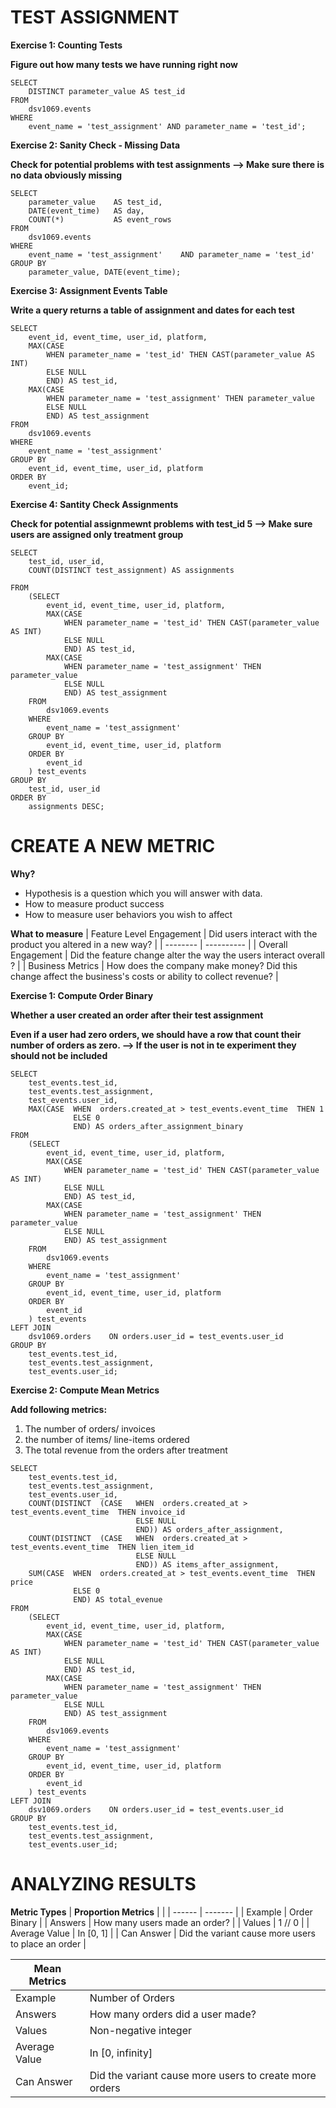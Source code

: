 # TEST ASSIGNMENT

__Exercise 1: Counting Tests__

__Figure out how many tests we have running right now__
```
SELECT
    DISTINCT parameter_value AS test_id
FROM
    dsv1069.events
WHERE
    event_name = 'test_assignment' AND parameter_name = 'test_id';
```
__Exercise 2: Sanity Check - Missing Data__

__Check for potential problems with test assignments --> Make sure there is no data obviously missing__
```
SELECT 
    parameter_value    AS test_id,
    DATE(event_time)   AS day,
    COUNT(*)		   AS event_rows
FROM
    dsv1069.events
WHERE
    event_name = 'test_assignment'    AND parameter_name = 'test_id'
GROUP BY
    parameter_value, DATE(event_time);
```
__Exercise 3: Assignment Events Table__

__Write a query returns a table of assignment and dates for each test__
```
SELECT
    event_id, event_time, user_id, platform,
    MAX(CASE
        WHEN parameter_name = 'test_id' THEN CAST(parameter_value AS INT)
        ELSE NULL
        END) AS test_id,
    MAX(CASE
        WHEN parameter_name = 'test_assignment' THEN parameter_value
        ELSE NULL
        END) AS test_assignment
FROM
    dsv1069.events
WHERE
    event_name = 'test_assignment'
GROUP BY
    event_id, event_time, user_id, platform
ORDER BY
    event_id;
```

__Exercise 4: Santity Check Assignments__

__Check for potential assignmewnt problems with test_id 5 --> Make sure users are assigned only treatment group__
```
SELECT
    test_id, user_id,
    COUNT(DISTINCT test_assignment) AS assignments

FROM
    (SELECT
        event_id, event_time, user_id, platform,
        MAX(CASE
            WHEN parameter_name = 'test_id' THEN CAST(parameter_value AS INT)
            ELSE NULL
            END) AS test_id,
        MAX(CASE
            WHEN parameter_name = 'test_assignment' THEN parameter_value
            ELSE NULL
            END) AS test_assignment
    FROM
        dsv1069.events
    WHERE
        event_name = 'test_assignment'
    GROUP BY
        event_id, event_time, user_id, platform
    ORDER BY
        event_id
    ) test_events
GROUP BY
    test_id, user_id
ORDER BY
    assignments DESC;
```
# CREATE A NEW METRIC
__Why?__
- Hypothesis is a question which you will answer with data.
- How to measure product success
- How to measure user behaviors you wish to affect

__What to measure__
| Feature Level Engagement | Did users interact with the product you altered in a new way? |
| -------- | ---------- | 
| Overall Engagement | Did the feature change alter the way the users interact overall ? |
| Business Metrics | How does the company make money? Did this change affect the business's costs or ability to collect revenue? |

__Exercise 1: Compute Order Binary__

__Whether a user created an order after their test assignment__

__Even if a user had zero orders, we should have a row that count their number of orders as zero. --> If the user is not in te experiment they should not be included__
```
SELECT
    test_events.test_id,
    test_events.test_assignment,
    test_events.user_id,
    MAX(CASE  WHEN  orders.created_at > test_events.event_time  THEN 1
              ELSE 0
              END) AS orders_after_assignment_binary
FROM
    (SELECT
        event_id, event_time, user_id, platform,
        MAX(CASE
            WHEN parameter_name = 'test_id' THEN CAST(parameter_value AS INT)
            ELSE NULL
            END) AS test_id,
        MAX(CASE
            WHEN parameter_name = 'test_assignment' THEN parameter_value
            ELSE NULL
            END) AS test_assignment
    FROM
        dsv1069.events
    WHERE
        event_name = 'test_assignment'
    GROUP BY
        event_id, event_time, user_id, platform
    ORDER BY
        event_id
    ) test_events
LEFT JOIN
    dsv1069.orders    ON orders.user_id = test_events.user_id
GROUP BY
    test_events.test_id,
    test_events.test_assignment,
    test_events.user_id;
```
__Exercise 2: Compute Mean Metrics__

__Add following metrics:__
1. The number of orders/ invoices
2. the number of items/ line-items ordered
3. The total revenue from the orders after treatment

```
SELECT
    test_events.test_id,
    test_events.test_assignment,
    test_events.user_id,
    COUNT(DISTINCT  (CASE   WHEN  orders.created_at > test_events.event_time  THEN invoice_id
                            ELSE NULL
                            END)) AS orders_after_assignment,
    COUNT(DISTINCT  (CASE   WHEN  orders.created_at > test_events.event_time  THEN lien_item_id
                            ELSE NULL
                            END)) AS items_after_assignment,
    SUM(CASE  WHEN  orders.created_at > test_events.event_time  THEN price
              ELSE 0
              END) AS total_evenue
FROM
    (SELECT
        event_id, event_time, user_id, platform,
        MAX(CASE
            WHEN parameter_name = 'test_id' THEN CAST(parameter_value AS INT)
            ELSE NULL
            END) AS test_id,
        MAX(CASE
            WHEN parameter_name = 'test_assignment' THEN parameter_value
            ELSE NULL
            END) AS test_assignment
    FROM
        dsv1069.events
    WHERE
        event_name = 'test_assignment'
    GROUP BY
        event_id, event_time, user_id, platform
    ORDER BY
        event_id
    ) test_events
LEFT JOIN
    dsv1069.orders    ON orders.user_id = test_events.user_id
GROUP BY
    test_events.test_id,
    test_events.test_assignment,
    test_events.user_id;
```
# ANALYZING RESULTS
__Metric Types__
| __Proportion Metrics__ | | 
| ------ | ------- |
| Example | Order Binary |
| Answers | How many users made an order? |
| Values | 1 // 0 |
| Average Value | In [0, 1] |
| Can Answer | Did the variant cause more users to place an order |

| __Mean Metrics__ | | 
| ------ | ------- |
| Example | Number of Orders |
| Answers | How many orders did a user made? |
| Values | Non-negative integer |
| Average Value | In [0, infinity] |
| Can Answer | Did the variant cause more users to create more orders |




